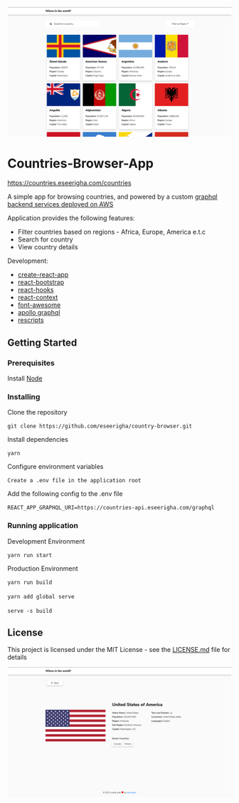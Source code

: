 
![Home Page](home.png?raw=true "Countries Browser")

# Countries-Browser-App

https://countries.eseerigha.com/countries


A simple app for browsing countries, and powered by a custom [graphql backend services deployed on AWS](https://github.com/eseerigha/countries-api)


Application provides the following features:

* Filter countries based on regions - Africa, Europe, America e.t.c
* Search for country
* View country details


Development:

* [create-react-app](https://create-react-app.dev/)
* [react-bootstrap](https://react-bootstrap.github.io/)
* [react-hooks](https://reactjs.org/docs/hooks-intro.html)
* [react-context](https://reactjs.org/docs/context.html)
* [font-awesome](https://fontawesome.com/v4.7.0/)
* [apollo graphql](https://www.apollographql.com/docs/react/)
* [rescripts](https://github.com/harrysolovay/rescripts)


## Getting Started

### Prerequisites
Install [Node](https://nodejs.org/en/download/)

### Installing
Clone the repository
```
git clone https://github.com/eseerigha/country-browser.git
```
Install dependencies
```
yarn
```
Configure environment variables
```
Create a .env file in the application root
```
Add the following config to the .env file
```
REACT_APP_GRAPHQL_URI=https://countries-api.eseerigha.com/graphql
```

### Running application

Development Environment
```
yarn run start
```
Production Environment
```
yarn run build

yarn add global serve

serve -s build
```

## License
This project is licensed under the MIT License - see the [LICENSE.md](LICENSE.md) file for details

![Alt text](country.png?raw=true "Countries Browser")

